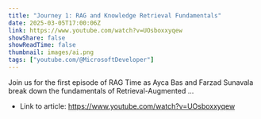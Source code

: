 ```yaml
---
title: "Journey 1: RAG and Knowledge Retrieval Fundamentals"
date: 2025-03-05T17:00:06Z
link: https://www.youtube.com/watch?v=UOsboxxyqew
showShare: false
showReadTime: false
thumbnail: images/ai.png
tags: ["youtube.com/@MicrosoftDeveloper"]
---
```

Join us for the first episode of RAG Time as Ayca Bas and Farzad Sunavala break down the fundamentals of Retrieval-Augmented ...

- Link to article: https://www.youtube.com/watch?v=UOsboxxyqew